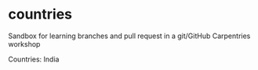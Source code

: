 # countries


Sandbox for learning branches and pull request in a git/GitHub Carpentries workshop


Countries:
India
